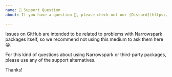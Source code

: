 ```yaml
---
name: 🤗 Support Question
about: If you have a question 💬, please check out our [Discord](https://discord.gg/UBG6r9b) or [StackOverflow](https://stackoverflow.com/)!

---
```

 
<!--
    The Code of Conduct (../CODE_OF_CONDUCT.md) applies to all the activity on this repository.
-->

Issues on GitHub are intended to be related to problems with Narrowspark packages itself, so we recommend not using this medium to ask them here 😁. 

For this kind of questions about using Narrowspark or third-party packages, please use
any of the support alternatives.
 
Thanks!

